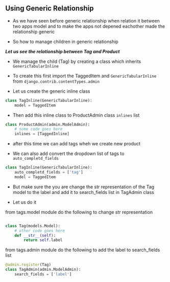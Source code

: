 ## Using Generic Relationship

- As we  have seen before generic relationship when relation it between two apps model and to make the apps not depened eachother made the relationship generic 

- So how to manage children in generic relationship

___Let us see the relationship between Tag and Product___

- We manage the child (Tag) by creating a class which inherits `GenericTabularInline`

- To create this first import the TaggedItem and `GenericTabularInline`  from `django.contrib.contentTypes.admin`

- Let us create the generic inline class

```python
class TagInline(GenericTabularInline):
    model = TaggedItem

```

- Then add this inline class to ProductAdmin class `inlines` list

```python
class ProductAdmin(admin.ModelAdmin):
    # some code goes here
    inlines = [TaggedInline]
```

- after this time we can add tags wheh we create new product

- We can also add convert the dropdown list of tags to `auto_completd_fields`


```python
class TagInline(GenericTabularInline):
    auto_completd_fields = ['tag']
    model = TaggedItem

```
- But make sure the you are change the str representation of the Tag model to the label and add it to search_fields list in TagAdmin class 

- Let us do it

from tags.model module do the following to change str representation

```python

class Tag(models.Model):
    # other code goes here  
    def __str__(self):
        return self.label
```

from tags.admin module do the following to add the label to search_fields list

```python
@admin.register(Tag)
class TagAdmin(admin.ModelAdmin):
    search_fields = ['label']

```

